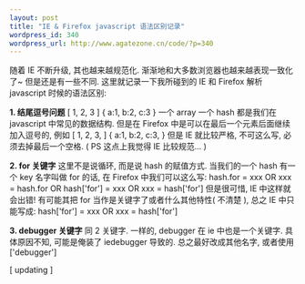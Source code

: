 ```yaml
--- 
layout: post
title: "IE & Firefox javascript 语法区别记录"
wordpress_id: 340
wordpress_url: http://www.agatezone.cn/code/?p=340
---
```

随着 IE 不断升级, 其也越来越规范化. 渐渐地和大多数浏览器也越来越表现一致化了~ 但是还是有一些不同. 这里就记录一下我所碰到的 IE 和 Firefox 解析 javascript 时候的语法区别:

<strong>1. 结尾逗号问题</strong>
[ 1, 2, 3 ]
{ a:1, b:2, c:3 }
一个 array 一个 hash 都是我们在 javascript 中常见的数据结构. 但是在 Firefox 中是可以在最后一个元素后面继续加入逗号的, 例如
[ 1, 2, 3, ]
{ a:1, b:2, c:3, }
但是 IE 就比较严格, 不可这么写, 必须去掉最后一个空格.
( PS 这点上我觉得 IE 比较规范... )

<strong>2. for 关键字</strong>
这里不是说循环, 而是说 hash 的赋值方式. 当我们的一个 hash 有一个 key 名字叫做 for 的话, 在 Firefox 中我们可以这么写:
hash.for = xxx  OR xxx = hash.for OR hash['for'] = xxx OR xxx = hash['for']
但是很可惜, IE 中这样就会出错! 有可能其把 for 当作是关键字了或者什么其他特性( 不清楚 ), 总之 IE 中只能写成:
hash['for'] = xxx OR xxx = hash['for']

<strong>3. debugger 关键字</strong>
同 2 关键字. 一样的, debugger 在 ie 中也是一个关键字. 具体原因不知, 可能是俺装了 iedebugger 导致的. 总之最好改成其他名字, 或者使用 ['debugger']

[ updating ]
